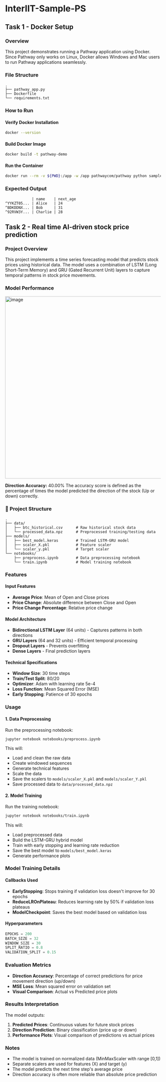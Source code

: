 # InterIIT-Sample-PS

## Task 1 - Docker Setup

### Overview
This project demonstrates running a Pathway application using Docker. Since Pathway only works on Linux, Docker allows Windows and Mac users to run Pathway applications seamlessly.


### File Structure
```
.
├── pathway_app.py
├── Dockerfile
└── requirements.txt
```

### How to Run

#### Verify Docker Installation
```bash
docker --version
```

#### Build Docker Image
```bash
docker build -t pathway-demo
```

#### Run the Container
```bash
docker run --rm -v ${PWD}:/app -w /app pathwaycom/pathway python sample.py 
```

### Expected Output
```
            | name    | next_age
^YYKZT05... | Alice   | 24
^BDKDDNX... | Bob     | 31
^92RVW3Y... | Charlie | 28
```

## Task 2 - Real time AI-driven stock price prediction

### Project Overview

This project implements a time series forecasting model that predicts stock prices using historical data. The model uses a combination of LSTM (Long Short-Term Memory) and GRU (Gated Recurrent Unit) layers to capture temporal patterns in stock price movements.

### Model Performance

<img width="989" height="590" alt="image" src="https://github.com/user-attachments/assets/38fb8e1e-811d-41dd-8023-1525855554d3" />

**Direction Accuracy:** 40.00% 
The accuracy score is defined as the percentage of times the model predicted the direction of the stock (Up or down) correctly.

### 📁 Project Structure

```
.
├── data/
│   ├── btc_historical.csv      # Raw historical stock data
│   └── processed_data.npz      # Preprocessed training/testing data
├── models/
│   ├── best_model.keras        # Trained LSTM-GRU model
│   ├── scaler_X.pkl            # Feature scaler
│   └── scaler_y.pkl            # Target scaler
└── notebooks/
    ├── preprocess.ipynb        # Data preprocessing notebook
    └── train.ipynb             # Model training notebook
```

###  Features

#### Input Features
- **Average Price**: Mean of Open and Close prices
- **Price Change**: Absolute difference between Close and Open
- **Price Change Percentage**: Relative price change

#### Model Architecture
- **Bidirectional LSTM Layer** (64 units) - Captures patterns in both directions
- **GRU Layers** (64 and 32 units) - Efficient temporal processing
- **Dropout Layers** - Prevents overfitting
- **Dense Layers** - Final prediction layers

#### Technical Specifications
- **Window Size**: 30 time steps
- **Train/Test Split**: 80/20
- **Optimizer**: Adam with learning rate 5e-4
- **Loss Function**: Mean Squared Error (MSE)
- **Early Stopping**: Patience of 30 epochs

### Usage

#### 1. Data Preprocessing

Run the preprocessing notebook:
```bash
jupyter notebook notebooks/preprocess.ipynb
```

This will:
- Load and clean the raw data
- Create windowed sequences
- Generate technical features
- Scale the data
- Save the scalers to `models/scaler_X.pkl` and `models/scaler_Y.pkl`
- Save processed data to `data/processed_data.npz`

#### 2. Model Training

Run the training notebook:
```bash
jupyter notebook notebooks/train.ipynb
```

This will:
- Load preprocessed data
- Build the LSTM-GRU hybrid model
- Train with early stopping and learning rate reduction
- Save the best model to `models/best_model.keras`
- Generate performance plots

### Model Training Details

#### Callbacks Used
- **EarlyStopping**: Stops training if validation loss doesn't improve for 30 epochs
- **ReduceLROnPlateau**: Reduces learning rate by 50% if validation loss plateaus
- **ModelCheckpoint**: Saves the best model based on validation loss

#### Hyperparameters
```python
EPOCHS = 200
BATCH_SIZE = 32
WINDOW_SIZE = 30
SPLIT_RATIO = 0.8
VALIDATION_SPLIT = 0.15
```

### Evaluation Metrics

- **Direction Accuracy**: Percentage of correct predictions for price movement direction (up/down)
- **MSE Loss**: Mean squared error on validation set
- **Visual Comparison**: Actual vs Predicted price plots

### Results Interpretation

The model outputs:
1. **Predicted Prices**: Continuous values for future stock prices
2. **Direction Prediction**: Binary classification (price up or down)
3. **Performance Plots**: Visual comparison of predictions vs actual prices

### Notes

- The model is trained on normalized data (MinMaxScaler with range [0,1])
- Separate scalers are used for features (X) and target (y)
- The model predicts the next time step's average price
- Direction accuracy is often more reliable than absolute price prediction
